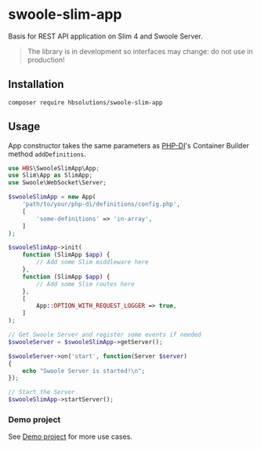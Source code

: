 # swoole-slim-app
Basis for REST API application on Slim 4 and Swoole Server.

> The library is in development so interfaces may change: do not use in production!

## Installation
`composer require hbsolutions/swoole-slim-app`

## Usage

App constructor takes the same parameters as [PHP-DI](https://php-di.org/doc/php-definitions.html)'s Container Builder method `addDefinitions`.
```php
use HBS\SwooleSlimApp\App;
use Slim\App as SlimApp;
use Swoole\WebSocket\Server;

$swooleSlimApp = new App(
    'path/to/your/php-di/definitions/config.php',
    [
        'some-definitions' => 'in-array',
    ]
);

$swooleSlimApp->init(
    function (SlimApp $app) {
        // Add some Slim middleware here
    },
    function (SlimApp $app) {
        // Add some Slim routes here
    },
    [
        App::OPTION_WITH_REQUEST_LOGGER => true,
    ]
);

// Get Swoole Server and register some events if needed
$swooleServer = $swooleSlimApp->getServer();

$swooleServer->on('start', function(Server $server)
{
    echo "Swoole Server is started!\n";
});

// Start the Server
$swooleSlimApp->startServer();
```

### Demo project

See [Demo project](https://github.com/hbsolutions-ru/swoole-slim-example) for more use cases.
